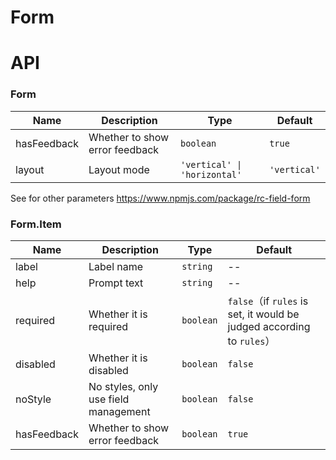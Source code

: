 # Form

<code src="./demos/demo1.tsx"></code>
<code src="./demos/demo2.tsx"></code>

# API

### Form

| Name        | Description                    | Type                         | Default      |
| ----------- | ------------------------------ | ---------------------------- | ------------ |
| hasFeedback | Whether to show error feedback | `boolean`                    | `true`       |
| layout      | Layout mode                    | `'vertical' \| 'horizontal'` | `'vertical'` |

See for other parameters https://www.npmjs.com/package/rc-field-form

### Form.Item

| Name        | Description                          | Type      | Default                                                               |
| ----------- | ------------------------------------ | --------- | --------------------------------------------------------------------- |
| label       | Label name                           | `string`  | --                                                                    |
| help        | Prompt text                          | `string`  | --                                                                    |
| required    | Whether it is required               | `boolean` | `false`（if `rules` is set, it would be judged according to `rules`） |
| disabled    | Whether it is disabled               | `boolean` | `false`                                                               |
| noStyle     | No styles, only use field management | `boolean` | `false`                                                               |
| hasFeedback | Whether to show error feedback       | `boolean` | `true`                                                                |
